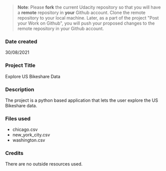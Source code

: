 >**Note**: Please **fork** the current Udacity repository so that you will have a **remote** repository in **your** Github account. Clone the remote repository to your local machine. Later, as a part of the project "Post your Work on Github", you will push your proposed changes to the remote repository in your Github account.

### Date created
30/08/2021

### Project Title
Explore US Bikeshare Data

### Description
The project is a python based application that lets the user explore the US Bikeshare data.

### Files used
* chicago.csv
* new_york_city.csv
* washington.csv

### Credits
There are no outside resources used.
